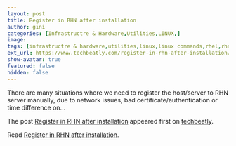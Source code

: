 ```yaml
---
layout: post
title: Register in RHN after installation
author: gini
categories: [Infrastructre & Hardware,Utilities,LINUX,]
image: 
tags: [infrastructre & hardware,utilities,linux,linux commands,rhel,rhn,]
ext_url: https://www.techbeatly.com/register-in-rhn-after-installation/
show-avatar: true
featured: false
hidden: false
---
```


<p>There are many situations where we need to register the host/server to RHN server manually, due to network issues, bad certificate/authentication or time difference on&#46;&#46;&#46;</p>
<p>The post <a href="https://www.techbeatly.com/register-in-rhn-after-installation/">Register in RHN after installation</a> appeared first on <a href="https://www.techbeatly.com">techbeatly</a>.</p>

Read [Register in RHN after installation](https://www.techbeatly.com/register-in-rhn-after-installation/).